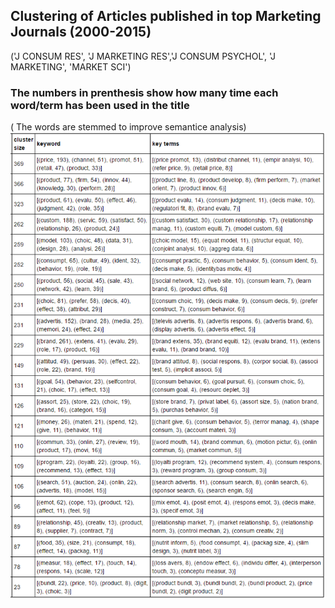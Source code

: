 ## Clustering of Articles published in top Marketing Journals (2000-2015)
('J CONSUM RES', 'J MARKETING RES','J CONSUM PSYCHOL', 'J MARKETING', 'MARKET SCI')

### The numbers in prenthesis show how many time each word/term has been used in the title
( The words are stemmed to improve semantice analysis)
![GitHub Logo](marketing_example/marketing.png)


